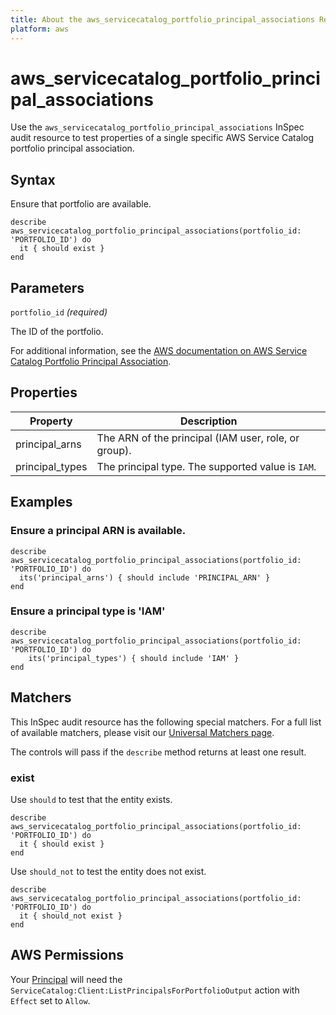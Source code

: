 ```yaml
---
title: About the aws_servicecatalog_portfolio_principal_associations Resource
platform: aws
---
```


# aws\_servicecatalog\_portfolio\_principal\_associations

Use the `aws_servicecatalog_portfolio_principal_associations` InSpec audit resource to test properties of a single specific AWS Service Catalog portfolio principal association.

## Syntax

Ensure that portfolio are available.

    describe aws_servicecatalog_portfolio_principal_associations(portfolio_id: 'PORTFOLIO_ID') do
      it { should exist }
    end

## Parameters

`portfolio_id` _(required)_

The ID of the portfolio.

For additional information, see the [AWS documentation on AWS Service Catalog Portfolio Principal Association](https://docs.aws.amazon.com/AWSCloudFormation/latest/UserGuide/aws-resource-servicecatalog-portfolioprincipalassociation.html).

## Properties

| Property | Description|
| --- | --- |
| principal_arns | The ARN of the principal (IAM user, role, or group). |
| principal_types | The principal type. The supported value is `IAM`. |

## Examples

### Ensure a principal ARN is available.

    describe aws_servicecatalog_portfolio_principal_associations(portfolio_id: 'PORTFOLIO_ID') do
      its('principal_arns') { should include 'PRINCIPAL_ARN' }
    end

### Ensure a principal type is 'IAM'

    describe aws_servicecatalog_portfolio_principal_associations(portfolio_id: 'PORTFOLIO_ID') do
        its('principal_types') { should include 'IAM' }
    end

## Matchers

This InSpec audit resource has the following special matchers. For a full list of available matchers, please visit our [Universal Matchers page](https://www.inspec.io/docs/reference/matchers/).

The controls will pass if the `describe` method returns at least one result.

### exist

Use `should` to test that the entity exists.

    describe aws_servicecatalog_portfolio_principal_associations(portfolio_id: 'PORTFOLIO_ID') do
      it { should exist }
    end

Use `should_not` to test the entity does not exist.

    describe aws_servicecatalog_portfolio_principal_associations(portfolio_id: 'PORTFOLIO_ID') do
      it { should_not exist }
    end

## AWS Permissions

Your [Principal](https://docs.aws.amazon.com/IAM/latest/UserGuide/intro-structure.html#intro-structure-principal) will need the `ServiceCatalog:Client:ListPrincipalsForPortfolioOutput` action with `Effect` set to `Allow`.